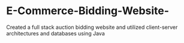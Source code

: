 # E-Commerce-Bidding-Website-
Created a full stack auction bidding website and utilized client-server architectures and databases using Java
